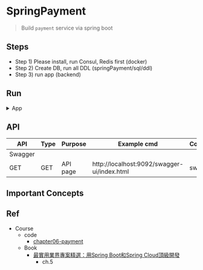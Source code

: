 # SpringPayment

> Build `payment` service via spring boot

## Steps

- Step 1) Please install, run Consul, Redis first (docker)
- Step 2) Create DB, run all DDL (springPayment/sql/ddl)
- Step 3) run app (backend)

## Run

<details>
<summary>App</summary>

```bash
#---------------------------
# Install : Consul
#---------------------------

# https://github.com/yennanliu/SpringPlayground/tree/main/springSSOAuth
# book p.2-31, p.6-13
# Consul
# V1 (docker)
cd springSSOAuth
mkdir -p /tmp/consul/{conf,data}

docker run --name consel -p 8500:8500 -v /tmp/consul/conf/:/consul/conf/ -v /tmp/consul/data:/tmp/consul/data -d consul

docker ps -a

# access consul UI :
# http://localhost:8500/ui/dc1/services
```


```bash
#---------------------------
# Install : Redis
#---------------------------

# book p.6-16
# Redis
# V1 (docker)
cd springPayment
docker run -p 6379:6379 -v $PWD/data:/data -d redis:3.2 redis-server --appendonly yes

# check redis status
docker ps

# access via CLI
redis-cli -h 127.0.0.1 -p 6379
```


```bash
#---------------------------
# Run app
#---------------------------

# build
mvn package

# run
java -jar <built_jar>
```

</details>

## API

| API | Type | Purpose | Example cmd | Comment|
| ----- | -------- | ---- | ----- | ---- |
| Swagger |  |  |  ||
| GET | GET | API page | http://localhost:9092/swagger-ui/index.html |swagger

## Important Concepts

## Ref

- Course
    - code
        - [chapter06-payment](https://github.com/yennanliu/SpringPlayground/tree/main/courses/springBoot_springCloud_%E9%A0%82%E7%B4%9A%E9%96%8B%E7%99%BC_src_code/chapter06-payment)
    - Book
        - [最實用業界專案精選：用Spring Boot和Spring Cloud頂級開發](https://www.books.com.tw/products/0010923547)
            - ch.5
